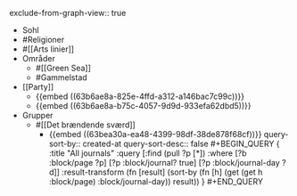 exclude-from-graph-view:: true

- Sohl
- #Religioner
- #[[Arts linier]]
- Områder
	- #[[Green Sea]]
	- #Gammelstad
- [[Party]]
	- {{embed ((63b6ae8a-825e-4ffd-a312-a146bac7c99c))}}
	- {{embed ((63b6ae8a-b75c-4057-9d9d-933efa62dbd5))}}
- Grupper
	- #[[Det brændende sværd]]
		- {{embed ((63bea30a-ea48-4399-98df-38de878f68cf))}}
		  query-sort-by:: created-at
		  query-sort-desc:: false
		    #+BEGIN_QUERY
		    {
		    :title "All journals"
		     :query [:find (pull ?p [*])
		           :where
		           [?b :block/page ?p]
		           [?p :block/journal? true]
		           [?p :block/journal-day ?d]]
		     :result-transform (fn [result]
		                    (sort-by (fn [h]
		                      (get (get h :block/page) :block/journal-day)) result))
		    }
		    #+END_QUERY